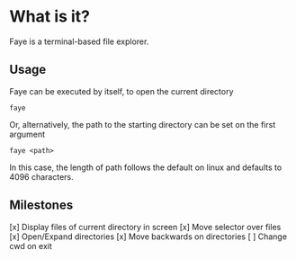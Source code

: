 # What is it?
Faye is a terminal-based file explorer.

## Usage
Faye can be executed by itself, to open the current directory
```
faye
```

Or, alternatively, the path to the starting directory can be set on the first argument
```
faye <path>
```
In this case, the length of path follows the default on linux and defaults to 4096 characters. 

## Milestones
[x] Display files of current directory in screen
[x] Move selector over files
[x] Open/Expand directories
[x] Move backwards on directories
[ ] Change cwd on exit